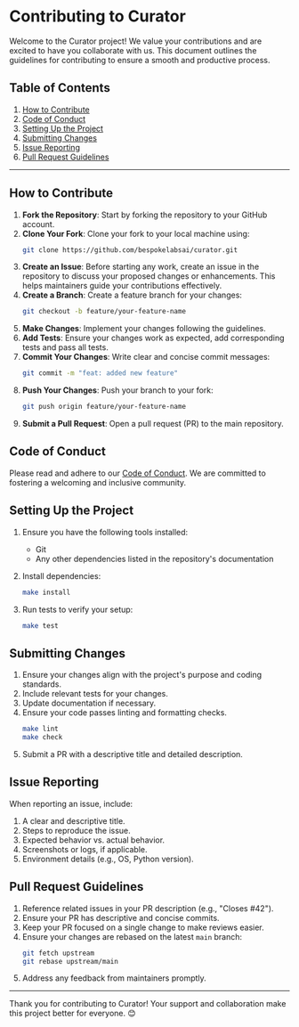 # Contributing to Curator

Welcome to the Curator project! We value your contributions and are excited to have you collaborate with us. This document outlines the guidelines for contributing to ensure a smooth and productive process.

## Table of Contents

1. [How to Contribute](#how-to-contribute)
2. [Code of Conduct](#code-of-conduct)
3. [Setting Up the Project](#setting-up-the-project)
4. [Submitting Changes](#submitting-changes)
5. [Issue Reporting](#issue-reporting)
6. [Pull Request Guidelines](#pull-request-guidelines)

---

## How to Contribute

1. **Fork the Repository**: Start by forking the repository to your GitHub account.
2. **Clone Your Fork**: Clone your fork to your local machine using:
   ```bash
   git clone https://github.com/bespokelabsai/curator.git
   ```
3. **Create an Issue**: Before starting any work, create an issue in the repository to discuss your proposed changes or enhancements. This helps maintainers guide your contributions effectively.
4. **Create a Branch**: Create a feature branch for your changes:
   ```bash
   git checkout -b feature/your-feature-name
   ```
5. **Make Changes**: Implement your changes following the guidelines.
6. **Add Tests**: Ensure your changes work as expected, add corresponding tests and pass all tests.
7. **Commit Your Changes**: Write clear and concise commit messages:
   ```bash
   git commit -m "feat: added new feature"
   ```
8. **Push Your Changes**: Push your branch to your fork:
   ```bash
   git push origin feature/your-feature-name
   ```
9. **Submit a Pull Request**: Open a pull request (PR) to the main repository.

## Code of Conduct

Please read and adhere to our [Code of Conduct](CODE_OF_CONDUCT.md). We are committed to fostering a welcoming and inclusive community.

## Setting Up the Project

1. Ensure you have the following tools installed:
   - Git
   - Any other dependencies listed in the repository's documentation

2. Install dependencies:
   ```bash
   make install
   ```

4. Run tests to verify your setup:
   ```bash
   make test
   ```

## Submitting Changes

1. Ensure your changes align with the project's purpose and coding standards.
2. Include relevant tests for your changes.
3. Update documentation if necessary.
4. Ensure your code passes linting and formatting checks.
   ```bash
   make lint
   make check
   ```
5. Submit a PR with a descriptive title and detailed description.

## Issue Reporting

When reporting an issue, include:

1. A clear and descriptive title.
2. Steps to reproduce the issue.
3. Expected behavior vs. actual behavior.
4. Screenshots or logs, if applicable.
5. Environment details (e.g., OS, Python version).

## Pull Request Guidelines

1. Reference related issues in your PR description (e.g., "Closes #42").
2. Ensure your PR has descriptive and concise commits.
3. Keep your PR focused on a single change to make reviews easier.
4. Ensure your changes are rebased on the latest `main` branch:
   ```bash
   git fetch upstream
   git rebase upstream/main
   ```
5. Address any feedback from maintainers promptly.

---

Thank you for contributing to Curator! Your support and collaboration make this project better for everyone. 😊
